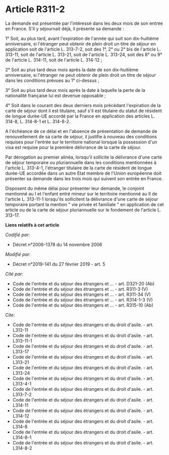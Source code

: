 # Article R311-2

La demande est présentée par l'intéressé dans les deux mois de son entrée en France. S'il y séjournait déjà, il présente sa
demande :

1° Soit, au plus tard, avant l'expiration de l'année qui suit son dix-huitième anniversaire, si l'étranger peut obtenir de
plein droit un titre de séjour en application soit de l'article L. 313-7-2, soit des 1°, 2° ou 2° bis de l'article L. 313-11,
soit de l'article L. 313-21, soit de l'article L. 313-24, soit des 8° ou 9° de l'article L. 314-11, soit de l'article L.
314-12 ;

2° Soit au plus tard deux mois après la date de son dix-huitième anniversaire, si l'étranger ne peut obtenir de plein droit
un titre de séjour dans les conditions prévues au 1° ci-dessus ;

3° Soit au plus tard deux mois après la date à laquelle la perte de la nationalité française lui est devenue opposable ;

4° Soit dans le courant des deux derniers mois précédant l'expiration de la carte de séjour dont il est titulaire, sauf s'il
est titulaire du statut de résident de longue durée-UE accordé par la France en application des articles L. 314-8, L. 314-8-1
et L. 314-8-2. 

A l'échéance de ce délai et en l'absence de présentation de demande de renouvellement de sa carte de séjour, il justifie à
nouveau des conditions requises pour l'entrée sur le territoire national lorsque la possession d'un visa est requise pour la
première délivrance de la carte de séjour.

Par dérogation au premier alinéa, lorsqu'il sollicite la délivrance d'une carte de séjour temporaire ou pluriannuelle dans
les conditions mentionnées à l'article L. 313-4-1, l'étranger titulaire de la carte de résident de longue durée-UE accordée
dans un autre Etat membre de l'Union européenne doit présenter sa demande dans les trois mois qui suivent son entrée en
France.

Disposent du même délai pour présenter leur demande, le conjoint mentionné au I et l'enfant entré mineur sur le territoire
mentionné au II de l'article L. 313-11-1 lorsqu'ils sollicitent la délivrance d'une carte de séjour temporaire portant la
mention " vie privée et familiale " en application de cet article ou de la carte de séjour pluriannuelle sur le fondement de
l'article L. 313-17.

**Liens relatifs à cet article**

_Codifié par_:

  - Décret n°2006-1378 du 14 novembre 2006

_Modifié par_:

  - Décret n°2019-141 du 27 février 2019 - art. 5

_Cité par_:

  - Code de l'entrée et du séjour des étrangers et ... - art. D321-20 (Ab)
  - Code de l'entrée et du séjour des étrangers et ... - art. R311-3 (V)
  - Code de l'entrée et du séjour des étrangers et ... - art. R311-34 (V)
  - Code de l'entrée et du séjour des étrangers et ... - art. R314-1-3 (V)
  - Code de l'entrée et du séjour des étrangers et ... - art. R315-10 (Ab)

_Cite_:

  - Code de l'entrée et du séjour des étrangers et du droit d'asile. - art. L313-11
  - Code de l'entrée et du séjour des étrangers et du droit d'asile. - art. L313-11-1
  - Code de l'entrée et du séjour des étrangers et du droit d'asile. - art. L313-17
  - Code de l'entrée et du séjour des étrangers et du droit d'asile. - art. L313-21
  - Code de l'entrée et du séjour des étrangers et du droit d'asile. - art. L313-24
  - Code de l'entrée et du séjour des étrangers et du droit d'asile. - art. L313-4-1
  - Code de l'entrée et du séjour des étrangers et du droit d'asile. - art. L313-7-2
  - Code de l'entrée et du séjour des étrangers et du droit d'asile. - art. L314-11
  - Code de l'entrée et du séjour des étrangers et du droit d'asile. - art. L314-12
  - Code de l'entrée et du séjour des étrangers et du droit d'asile. - art. L314-8
  - Code de l'entrée et du séjour des étrangers et du droit d'asile. - art. L314-8-1
  - Code de l'entrée et du séjour des étrangers et du droit d'asile. - art. L314-8-2
